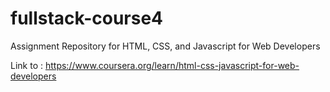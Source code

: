 # fullstack-course4
Assignment Repository for HTML, CSS, and Javascript for Web Developers

Link to : https://www.coursera.org/learn/html-css-javascript-for-web-developers
